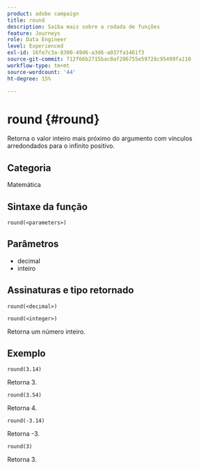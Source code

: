 ```yaml
---
product: adobe campaign
title: round
description: Saiba mais sobre a rodada de funções
feature: Journeys
role: Data Engineer
level: Experienced
exl-id: 16fe7c3a-8300-49d6-a3d6-a037fa1461f3
source-git-commit: 712f66b2715bac0af206755e59728c95499fa110
workflow-type: tm+mt
source-wordcount: '44'
ht-degree: 15%

---
```


# round {#round}

Retorna o valor inteiro mais próximo do argumento com vínculos arredondados para o infinito positivo.

## Categoria

Matemática

## Sintaxe da função

`round(<parameters>)`

## Parâmetros

* decimal
* inteiro

## Assinaturas e tipo retornado

`round(<decimal>)`

`round(<integer>)`

Retorna um número inteiro.

## Exemplo

`round(3.14)`

Retorna 3.

`round(3.54)`

Retorna 4.

`round(-3.14)`

Retorna -3.

`round(3)`

Retorna 3.

